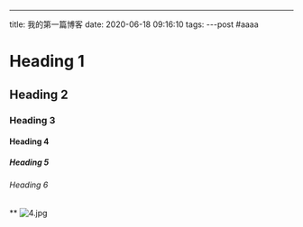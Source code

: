 ---
title: 我的第一篇博客
date: 2020-06-18 09:16:10
tags:
---post
#aaaa
# Heading 1

## Heading 2

### Heading 3

#### Heading 4

##### Heading 5

###### Heading 6
**
![4.jpg](https://i.loli.net/2020/06/18/ctT1vsnXDj6Nrwa.jpg)
